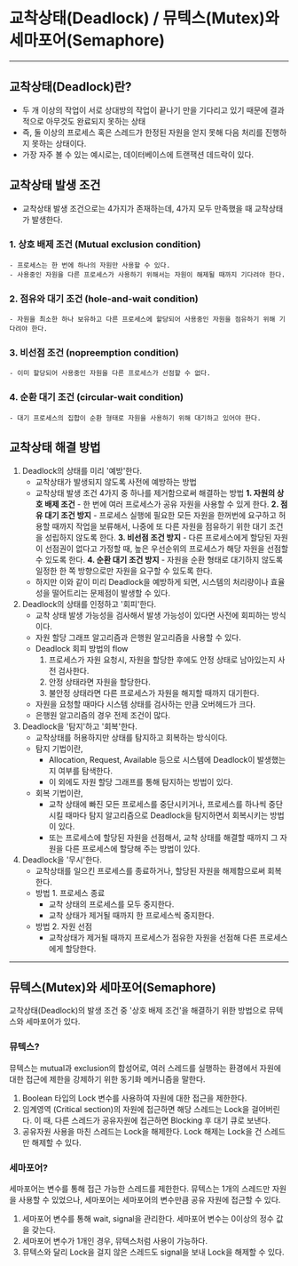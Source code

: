 # 교착상태(Deadlock) / 뮤텍스(Mutex)와 세마포어(Semaphore)

---

## 교착상태(Deadlock)란?
- 두 개 이상의 작업이 서로 상대방의 작업이 끝나기 만을 기다리고 있기 때문에 결과적으로 아무것도 완료되지 못하는 상태
- 즉, 둘 이상의 프로세스 혹은 스레드가 한정된 자원을 얻지 못해 다음 처리를 진행하지 못하는 상태이다.
- 가장 자주 볼 수 있는 예시로는, 데이터베이스에 트랜잭션 데드락이 있다.

## 교착상태 발생 조건
- 교착상태 발생 조건으로는 4가지가 존재하는데, 4가지 모두 만족했을 때 교착상태가 발생한다.
### 1. 상호 배제 조건 (Mutual exclusion condition)
	- 프로세스는 한 번에 하나의 자원만 사용할 수 있다.
	- 사용중인 자원을 다른 프로세스가 사용하기 위해서는 자원이 해제될 때까지 기다려야 한다.
### 2. 점유와 대기 조건 (hole-and-wait condition)
	- 자원을 최소한 하나 보유하고 다른 프로세스에 할당되어 사용중인 자원을 점유하기 위해 기다려야 한다.
### 3. 비선점 조건 (nopreemption condition)
	- 이미 할당되어 사용중인 자원을 다른 프로세스가 선점할 수 없다.
### 4. 순환 대기 조건 (circular-wait condition)
	- 대기 프로세스의 집합이 순환 형태로 자원을 사용하기 위해 대기하고 있어야 한다.

## 교착상태 해결 방법
1. Deadlock의 상태를 미리 '예방'한다.
	- 교착상태가 발생되지 않도록 사전에 예방하는 방법
	- 교착상태 발생 조건 4가지 중 하나를 제거함으로써 해결하는 방법
		**1. 자원의 상호 배제 조건**
			- 한 번에 여러 프로세스가 공유 자원을 사용할 수 있게 한다.
		**2. 점유 대기 조건 방지**
			- 프로세스 실행에 필요한 모든 자원을 한꺼번에 요구하고 허용할 때까지 작업을 보류해서, 나중에 또 다른 자원을 점유하기 위한 대기 조건을 성립하지 않도록 한다.
		**3. 비선점 조건 방지**
			- 다른 프로세스에게 할당된 자원이 선점권이 없다고 가정할 때, 높은 우선순위의 프로세스가 해당 자원을 선점할 수 있도록 한다.
		**4. 순환 대기 조건 방지**
			- 자원을 순환 형태로 대기하지 않도록 일정한 한 쪽 방향으로만 자원을 요구할 수 있도록 한다.
	- 하지만 이와 같이 미리 Deadlock을 예방하게 되면, 시스템의 처리량이나 효율성을 떨어트리는 문제점이 발생할 수 있다.
2. Deadlock의 상태를 인정하고 '회피'한다.
	- 교착 상태 발생 가능성을 검사해서 발생 가능성이 있다면 사전에 회피하는 방식이다.
	- 자원 할당 그래프 알고리즘과 은행원 알고리즘을 사용할 수 있다.
	- Deadlock 회피 방법의 flow
		1. 프로세스가 자원 요청시, 자원을 할당한 후에도 안정 상태로 남아있는지 사전 검사한다.
		2. 안정 상태라면 자원을 할당한다.
		3. 불안정 상태라면 다른 프로세스가 자원을 해지할 때까지 대기한다.
	- 자원을 요청할 때마다 시스템 상태를 검사하는 만큼 오버헤드가 크다.
	- 은행원 알고리즘의 경우 전제 조건이 많다.
3. Deadlock을 '탐지'하고 '회복'한다.
	- 교착상태를 허용하지만 상태를 탐지하고 회복하는 방식이다.
	- 탐지 기법이란,
		- Allocation, Request, Available 등으로 시스템에 Deadlock이 발생했는지 여부를 탐색한다.
		- 이 외에도 자원 할당 그래프를 통해 탐지하는 방법이 있다.
	- 회복 기법이란,
		- 교착 상태에 빠진 모든 프로세스를 중단시키거나, 프로세스를 하나씩 중단 시킬 때마다 탐지 알고리즘으로 Deadlock을 탐지하면서 회복시키는 방법이 있다.
		- 또는 프로세스에 할당된 자원을 선점해서, 교착 상태를 해결할 때까지 그 자원을 다른 프로세스에 할당해 주는 방법이 있다.
4. Deadlock을 '무시'한다.
	- 교착상태를 일으킨 프로세스를 종료하거나, 할당된 자원을 해제함으로써 회복한다.
	- 방법 1. 프로세스 종료
		- 교착 상태의 프로세스를 모두 중지한다.
		- 교착 상태가 제거될 때까지 한 프로세스씩 중지한다.
	- 방법 2. 자원 선점
		- 교착상태가 제거될 때까지 프로세스가 점유한 자원을 선점해 다른 프로세스에게 할당한다.




---


## 뮤텍스(Mutex)와 세마포어(Semaphore)
교착상태(Deadlock)의 발생 조건 중 '상호 배제 조건'을 해결하기 위한 방법으로 뮤텍스와 세마포어가 있다.

### 뮤텍스?
뮤텍스는 mutual과 exclusion의 합성어로, 여러 스레드를 실행하는 환경에서 자원에 대한 접근에 제한을 강제하기 위한 동기화 메커니즘을 말한다.

1. Boolean 타입의 Lock 변수를 사용하여 자원에 대한 접근을 제한한다.
2. 임계영역 (Critical section)의 자원에 접근하면 해당 스레드는 Lock을 걸어버린다. 이 때, 다른 스레드가 공유자원에 접근하면 Blocking 후 대기 큐로 보낸다.
3. 공유자원 사용을 마친 스레드는 Lock을 해제한다. Lock 해제는 Lock을 건 스레드만 해제할 수 있다.

### 세마포어?
세마포어는 변수를 통해 접근 가능한 스레드를 제한한다.
뮤텍스는 1개의 스레드만 자원을 사용할 수 있었으나, 세마포어는 세마포어의 변수만큼 공유 자원에 접근할 수 있다.

1. 세마포어 변수를 통해 wait, signal을 관리한다. 세마포어 변수는 0이상의 정수 값을 갖는다.
2. 세마포어 변수가 1개인 경우, 뮤텍스처럼 사용이 가능하다.
3. 뮤텍스와 달리 Lock을 걸지 않은 스레드도 signal을 보내 Lock을 해제할 수 있다.



